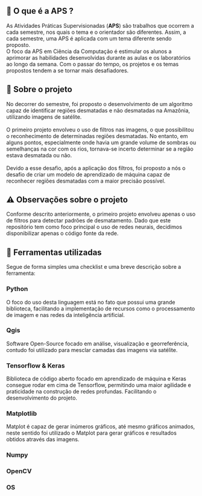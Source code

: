 ## 🤔 O que é a APS ?
As Atividades Práticas Supervisionadas (**APS**) são trabalhos que ocorrem a cada semestre, nos quais o tema e o orientador são diferentes. Assim, a cada semestre, uma APS é aplicada com um tema diferente sendo proposto.
</br>
O foco da APS em Ciência da Computação é estimular os alunos a aprimorar as habilidades desenvolvidas durante as aulas e os laboratórios ao longo da semana. Com o passar do tempo, os projetos e os temas propostos tendem a se tornar mais desafiadores.

## 🚩 Sobre o projeto
No decorrer do semestre, foi proposto o desenvolvimento de um algoritmo capaz de identificar regiões desmatadas e não desmatadas na Amazônia, utilizando imagens de satélite.
</br></br>
O primeiro projeto envolveu o uso de filtros nas imagens, o que possibilitou o reconhecimento de determinadas regiões desmatadas. No entanto, em alguns pontos, especialmente onde havia um grande volume de sombras ou semelhanças na cor com os rios, tornava-se incerto determinar se a região estava desmatada ou não.
</br></br>
Devido a esse desafio, após a aplicação dos filtros, foi proposto a nós o desafio de criar um modelo de aprendizado de máquina capaz de reconhecer regiões desmatadas com a maior precisão possível.

## ⚠️ Observações sobre o projeto
Conforme descrito anteriormente, o primeiro projeto envolveu apenas o uso de filtros para detectar padrões de desmatamento. Dado que este repositório tem como foco principal o uso de redes neurais, decidimos disponibilizar apenas o código fonte da rede.

## 🧰 Ferramentas utilizadas
Segue de forma simples uma checklist e uma breve descrição sobre a ferramenta:

### Python
O foco do uso desta linguagem está no fato que possui uma grande biblioteca, facilitando a implementação de recursos como o processamento de imagem e nas redes da inteligência artificial.

### Qgis 
Software Open-Source focado em análise, visualização e georreferência, contudo foi utilizado para mesclar camadas das imagens via satélite.

### Tensorflow & Keras
Biblioteca de código aberto focado em aprendizado de máquina e Keras consegue rodar em cima de Tensorflow, permitindo uma maior agilidade e praticidade na construção de redes profundas. Facilitando o desenvolvimento do projeto.

### Matplotlib
Matplot é capaz de gerar inúmeros gráficos, até mesmo gráficos animados, neste sentido foi utilizado o Matplot para gerar gráficos e resultados obtidos através das imagens.

### Numpy

### OpenCV

### OS